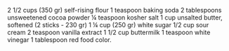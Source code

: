 2 1/2 cups (350 gr) self-rising flour
1 teaspoon baking soda
2 tablespoons unsweetened cocoa powder
¼ teaspoon kosher salt
1 cup unsalted butter, softened (2 sticks - 230 gr)
1 ¼ cup (250 gr) white sugar
1/2 cup sour cream
2 teaspoon vanilla extract
1 1/2 cup buttermilk
1 teaspoon white vinegar
1 tablespoon red food color.
